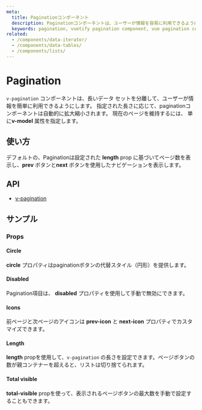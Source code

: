 ```yaml
---
meta:
  title: Paginationコンポーネント
  description: Paginationコンポーネントは、ユーザーが情報を容易に利用できるように、長いデータセットを分離するために使用されます。
  keywords: pagination, vuetify pagination component, vue pagination component
related:
  - /components/data-iterator/
  - /components/data-tables/
  - /components/lists/
---
```


# Pagination

`v-pagination` コンポーネントは、長いデータ セットを分離して、ユーザーが情報を簡単に利用できるようにします。 指定された長さに応じて、paginationコンポーネントは自動的に拡大縮小されます。 現在のページを維持するには、 単に**v-model** 属性を指定します。

<entry-ad />

## 使い方

デフォルトの、Paginationは設定された **length** prop に基づいてページ数を表示し、**prev** ボタンと**next** ボタンを使用したナビゲーションを表示します。

<example file="v-pagination/usage" />

## API

- [v-pagination](/api/v-pagination)

<inline-api page="components/paginations" />

## サンプル

### Props

#### Circle

**circle** プロパティはpaginationボタンの代替スタイル（円形）を提供します。

<example file="v-pagination/prop-circle" />

#### Disabled

Pagination項目は、 **disabled** プロパティを使用して手動で無効にできます。

<example file="v-pagination/prop-disabled" />

#### Icons

前ページと次ページのアイコンは **prev-icon** と **next-icon** プロパティでカスタマイズできます。

<example file="v-pagination/prop-icons" />

#### Length

**length**  propを使用して、`v-pagination` の長さを設定できます。ページボタンの数が親コンテナーを超えると、リストは切り捨てられます。

<example file="v-pagination/prop-length" />

#### Total visible

**total-visible** propを使って、表示されるページボタンの最大数を手動で設定することもできます。

<example file="v-pagination/prop-total-visible" />

<backmatter />
